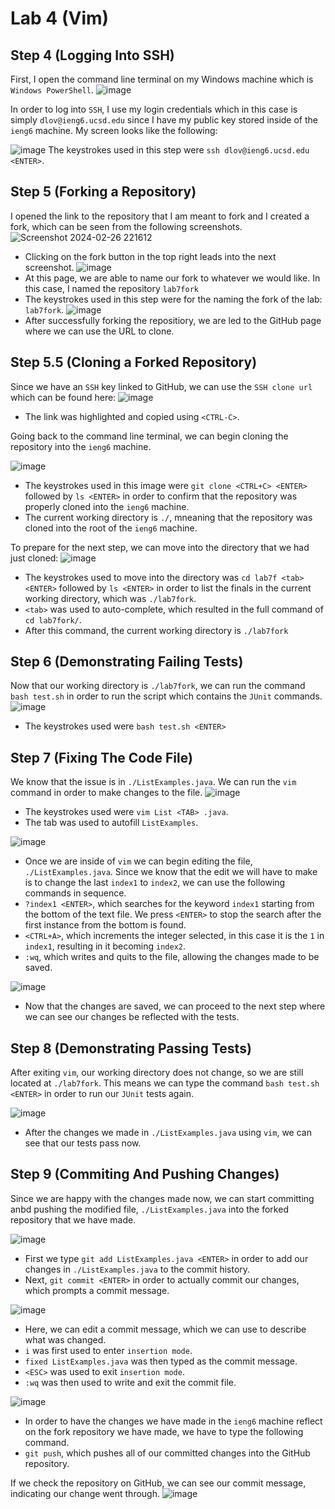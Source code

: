 # Lab 4 (Vim)

## Step 4 (Logging Into SSH)

First, I open the command line terminal on my Windows machine which is ```Windows PowerShell```.
![image](https://github.com/lov-daniel/cse15l-lab-reports/assets/83891229/ea5abcb2-46d5-40ec-bc91-705c3250e681)

In order to log into ```SSH```, I use my login credentials which in this case is simply ```dlov@ieng6.ucsd.edu``` since I have my public key stored inside of the ```ieng6``` machine. My screen looks like the following:

![image](https://github.com/lov-daniel/cse15l-lab-reports/assets/83891229/cfdce9f9-c6c2-4e32-aedb-9a7de5a7c56d)
The keystrokes used in this step were ```ssh dlov@ieng6.ucsd.edu <ENTER>```.
## Step 5 (Forking a Repository)
I opened the link to the repository that I am meant to fork and I created a fork, which can be seen from the following screenshots.
![Screenshot 2024-02-26 221612](https://github.com/lov-daniel/cse15l-lab-reports/assets/83891229/a61773ce-c0da-4c39-8bd6-36c889f27217)
 - Clicking on the fork button in the top right leads into the next screenshot.
![image](https://github.com/lov-daniel/cse15l-lab-reports/assets/83891229/46b3b87d-9b4e-4eda-9bdd-5cf383702e22)
 - At this page, we are able to name our fork to whatever we would like. In this case, I named the repository ```lab7fork```
 - The keystrokes used in this step were for the naming the fork of the lab: ```lab7fork```.
![image](https://github.com/lov-daniel/cse15l-lab-reports/assets/83891229/2318e0ea-e2a9-4f6f-889d-244f60a15cb5)
 - After successfully forking the repositiory, we are led to the GitHub page where we can use the URL to clone.
## Step 5.5 (Cloning a Forked Repository)
Since we have an ```SSH``` key linked to GitHub, we can use the ```SSH clone url``` which can be found here:
![image](https://github.com/lov-daniel/cse15l-lab-reports/assets/83891229/072bb6c7-7195-49cf-9310-638577d38970)
 - The link was highlighted and copied using ```<CTRL-C>```.

Going back to the command line terminal, we can begin cloning the repository into the ```ieng6``` machine.

![image](https://github.com/lov-daniel/cse15l-lab-reports/assets/83891229/68c90c61-844a-4162-931b-84c2d6fbd751)
 - The keystrokes used in this image were ```git clone <CTRL+C> <ENTER>``` followed by ```ls <ENTER>``` in order to confirm that the repository was properly cloned into the ```ieng6``` machine.
 - The current working directory is ```./```, mneaning that the repository was cloned into the root of the ```ieng6``` machine.

To prepare for the next step, we can move into the directory that we had just cloned:
![image](https://github.com/lov-daniel/cse15l-lab-reports/assets/83891229/7dd9c306-eb15-4c4f-a966-fd4ee94ede69)
 - The keystrokes used to move into the directory was ```cd lab7f <tab> <ENTER>``` followed by ```ls <ENTER>``` in order to list the finals in the current working directory, which was ```./lab7fork```.
 - ```<tab>``` was used to auto-complete, which resulted in the full command of ```cd lab7fork/```.
 - After this command, the current working directory is ```./lab7fork```

## Step 6 (Demonstrating Failing Tests)
Now that our working directory is ```./lab7fork```, we can run the command ```bash test.sh``` in order to run the script which contains the ```JUnit``` commands.
![image](https://github.com/lov-daniel/cse15l-lab-reports/assets/83891229/83d136ad-eaf7-4330-bfd3-21d9b335b266)
 - The keystrokes used were ```bash test.sh <ENTER>```

## Step 7 (Fixing The Code File)
We know that the issue is in ```./ListExamples.java```. We can run the ```vim``` command in order to make changes to the file.
![image](https://github.com/lov-daniel/cse15l-lab-reports/assets/83891229/ef3dd660-7d2f-423e-b4b6-c55c0c2fd4db)
 - The keystrokes used were ```vim List <TAB> .java```.
 - The tab was used to autofill ```ListExamples```.

![image](https://github.com/lov-daniel/cse15l-lab-reports/assets/83891229/1f659461-1565-449a-b933-fbd13f5340d2)
 - Once we are inside of ```vim``` we can begin editing the file, ```./ListExamples.java```. Since we know that the edit we will have to make is to change the last ```index1``` to ```index2```, we can use the following commands in sequence.
 - ```?index1 <ENTER>```, which searches for the keyword ```index1``` starting from the bottom of the text file. We press ```<ENTER>``` to stop the search after the first instance from the bottom is found.
 - ```<CTRL+A>```, which increments the integer selected, in this case it is the ```1``` in ```index1```, resulting in it becoming ```index2```.
 - ```:wq```, which writes and quits to the file, allowing the changes made to be saved.

![image](https://github.com/lov-daniel/cse15l-lab-reports/assets/83891229/12b319e0-11f1-410b-92ff-66efce90252c)
 - Now that the changes are saved, we can proceed to the next step where we can see our changes be reflected with the tests.

## Step 8 (Demonstrating Passing Tests)
After exiting ```vim```, our working directory does not change, so we are still located at ```./lab7fork```. This means we can type the command ```bash test.sh <ENTER>``` in order to run our ```JUnit``` tests again.

![image](https://github.com/lov-daniel/cse15l-lab-reports/assets/83891229/de3bbec3-4cf3-4e4f-92cd-82e59d92af99)
 - After the changes we made in ```./ListExamples.java``` using ```vim```, we can see that our tests pass now.

## Step 9 (Commiting And Pushing Changes)
Since we are happy with the changes made now, we can start committing anbd pushing the modified file, ```./ListExamples.java``` into the forked repository that we have made.

![image](https://github.com/lov-daniel/cse15l-lab-reports/assets/83891229/1bca331a-640e-4283-a18d-82e48dd14d0c)
 - First we type ```git add ListExamples.java <ENTER>``` in order to add our changes in ```./ListExamples.java``` to the commit history.
 - Next, ```git commit <ENTER>``` in order to actually commit our changes, which prompts a commit message.

![image](https://github.com/lov-daniel/cse15l-lab-reports/assets/83891229/16ebf4fe-e1a0-4ae1-acc3-e030cdd9c4b3)
 - Here, we can edit a commit message, which we can use to describe what was changed.
 - ```i``` was first used to enter ```insertion mode```.
 - ```fixed ListExamples.java``` was then typed as the commit message.
 - ```<ESC>``` was used to exit ```insertion mode```.
 - ```:wq``` was then used to write and exit the commit file.

![image](https://github.com/lov-daniel/cse15l-lab-reports/assets/83891229/c538be4d-3aa5-4203-9393-e1c03884b21f)
 - In order to have the changes we have made in the ```ieng6``` machine reflect on the fork repository we have made, we have to type the following command.
 - ```git push```, which pushes all of our committed changes into the GitHub repository.

If we check the repository on GitHub, we can see our commit message, indicating our change went through.
![image](https://github.com/lov-daniel/cse15l-lab-reports/assets/83891229/32f7b5e5-f321-4ebc-a6af-e825896d3f1a)
